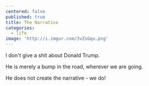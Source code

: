 ```yaml
---
centered: false
published: true
title: The Narrative
categories:
  - life
image: 'http://i.imgur.com/3vZsGqu.png'
---
```

I don't give a shit about Donald Trump.
 
He is merely a bump in the road, 
wherever we are going.
 
He does not create the narrative - 
we do!
